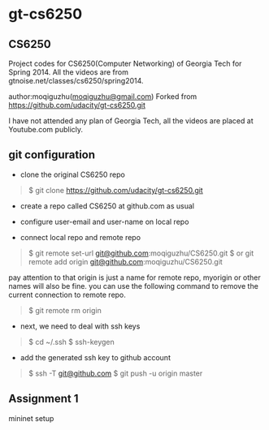 gt-cs6250
=========

## CS6250

Project codes for CS6250(Computer Networking) of Georgia Tech for Spring 2014. All the videos are from gtnoise.net/classes/cs6250/spring2014.

author:moqiguzhu(moqiguzhu@gmail.com)
Forked from https://github.com/udacity/gt-cs6250.git

I have not attended any plan of Georgia Tech, all the videos are placed at Youtube.com publicly.

## git configuration
- clone the original CS6250 repo
> $ git clone https://github.com/udacity/gt-cs6250.git

- create a repo called CS6250 at github.com as usual

- configure user-email and user-name on local repo

- connect local repo and remote repo
> $ git remote set-url git@github.com:moqiguzhu/CS6250.git
  $ or git remote add origin git@github.com:moqiguzhu/CS6250.git

pay attention to that origin is just a name for remote repo, myorigin or other names will also be fine. you can use the following command to remove the current connection to remote repo.
> $ git remote rm origin

- next, we need to deal with ssh keys
> $ cd ~/.ssh
  $ ssh-keygen
 
 - add the generated ssh key to github account
 > $ ssh -T git@github.com
   $ git push -u origin master



## Assignment 1
mininet setup
